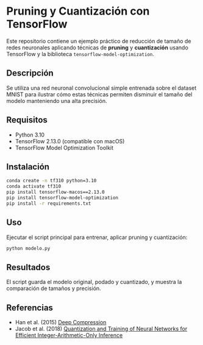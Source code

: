 # Pruning y Cuantización con TensorFlow

Este repositorio contiene un ejemplo práctico de reducción de tamaño de redes neuronales aplicando técnicas de **pruning** y **cuantización** usando TensorFlow y la biblioteca `tensorflow-model-optimization`.

## Descripción

Se utiliza una red neuronal convolucional simple entrenada sobre el dataset MNIST para ilustrar cómo estas técnicas permiten disminuir el tamaño del modelo manteniendo una alta precisión.

## Requisitos

- Python 3.10
- TensorFlow 2.13.0 (compatible con macOS)
- TensorFlow Model Optimization Toolkit

## Instalación

```bash
conda create -n tf310 python=3.10
conda activate tf310
pip install tensorflow-macos==2.13.0
pip install tensorflow-model-optimization
pip install -r requirements.txt
```

## Uso

Ejecutar el script principal para entrenar, aplicar pruning y cuantización:

```bash
python modelo.py
```

## Resultados

El script guarda el modelo original, podado y cuantizado, y muestra la comparación de tamaños y precisión.

## Referencias

- Han et al. (2015) [Deep Compression](https://arxiv.org/abs/1510.00149)
- Jacob et al. (2018) [Quantization and Training of Neural Networks for Efficient Integer-Arithmetic-Only Inference](https://arxiv.org/abs/1712.05877)
